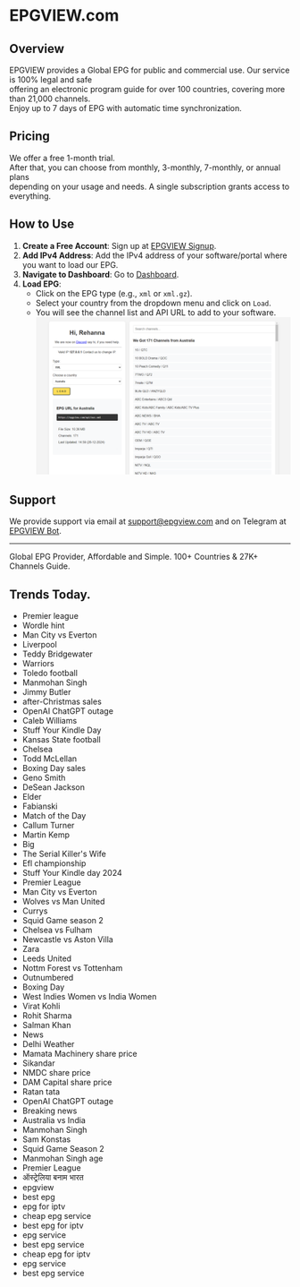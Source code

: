 # EPGVIEW.com



## Overview
EPGVIEW provides a Global EPG for public and commercial use. Our service is 100% legal and safe\
offering an electronic program guide for over 100 countries, covering more than 21,000 channels.\
Enjoy up to 7 days of EPG with automatic time synchronization.

## Pricing
We offer a free 1-month trial. \
After that, you can choose from monthly, 3-monthly, 7-monthly, or annual plans \
depending on your usage and needs. A single subscription grants access to everything.

## How to Use
1. **Create a Free Account**: Sign up at [EPGVIEW Signup](https://epgview.com/signup.php).
2. **Add IPv4 Address**: Add the IPv4 address of your software/portal where you want to load our EPG.
3. **Navigate to Dashboard**: Go to [Dashboard](https://epgview.com/dashboard.php).
4. **Load EPG**:
   - Click on the EPG type (e.g., `xml` or `xml.gz`).
   - Select your country from the dropdown menu and click on `Load`.
   - You will see the channel list and API URL to add to your software.
![EPGVIEW](img/dashboard.png)
## Support
We provide support via email at [support@epgview.com](mailto:support@epgview.com) and on Telegram at [EPGVIEW Bot](https://t.me/epgview_bot).

---

Global EPG Provider, Affordable and Simple. 100+ Countries & 27K+ Channels Guide.

## Trends Today.

- Premier league
- Wordle hint
- Man City vs Everton
- Liverpool
- Teddy Bridgewater
- Warriors
- Toledo football
- Manmohan Singh
- Jimmy Butler
- after-Christmas sales
- OpenAI ChatGPT outage
- Caleb Williams
- Stuff Your Kindle Day
- Kansas State football
- Chelsea
- Todd McLellan
- Boxing Day sales
- Geno Smith
- DeSean Jackson
- Elder
- Fabianski
- Match of the Day
- Callum Turner
- Martin Kemp
- Big
- The Serial Killer's Wife
- Efl championship
- Stuff Your Kindle day 2024
- Premier League
- Man City vs Everton
- Wolves vs Man United
- Currys
- Squid Game season 2
- Chelsea vs Fulham
- Newcastle vs Aston Villa
- Zara
- Leeds United
- Nottm Forest vs Tottenham
- Outnumbered
- Boxing Day
- West Indies Women vs India Women
- Virat Kohli
- Rohit Sharma
- Salman Khan
- News
- Delhi Weather
- Mamata Machinery share price
- Sikandar
- NMDC share price
- DAM Capital share price
- Ratan tata
- OpenAI ChatGPT outage
- Breaking news
- Australia vs India
- Manmohan Singh
- Sam Konstas
- Squid Game Season 2
- Manmohan Singh age
- Premier League
- ऑस्ट्रेलिया बनाम भारत
- epgview
- best epg
- epg for iptv
- cheap epg service
- best epg for iptv
- epg service
- best epg service
- cheap epg for iptv
- epg service
- best epg service
